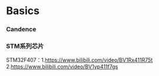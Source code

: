 # Basics
### Candence
### STM系列芯片
STM32F407：1.https://www.bilibili.com/video/BV1Rx411R75t 
2.https://www.bilibili.com/video/BV1yp411f7gs


